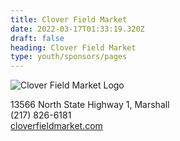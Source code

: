 ```yaml
---
title: Clover Field Market
date: 2022-03-17T01:33:19.320Z
draft: false
heading: Clover Field Market
type: youth/sponsors/pages
---
```

![Clover Field Market Logo](https://res.cloudinary.com/robinson-soccer/image/upload/v1647438724/Youth/Sponsors/clover_field_market_srzywm.png)

13566 North State Highway 1, Marshall  
(217) 826-6181  
[cloverfieldmarket.com](https://www.cloverfieldmarket.com/)